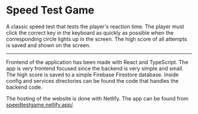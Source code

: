 # Speed Test Game

A classic speed test that tests the player's reaction time. The player must click the correct key in the keyboard
as quickly as possible when the corresponding circle lights up in the screen. The high score of all attempts is 
saved and shown on the screen.

---

Frontend of the application has been made with React and TypeScript. The app is very frontend focused since the
backend is very simple and small. The high score is saved to a simple Firebase Firestore database. Inside
config and services directories can be found the code that handles the backend code. 

The hosting of the website is done with Netlify. The app can be found from
[speedtestgame.netlify.app/](https://speedtestgame.netlify.app/).
